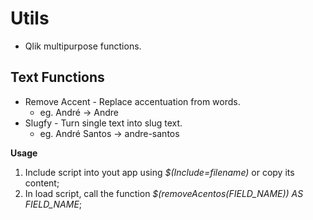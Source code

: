 # Utils
- Qlik multipurpose functions.

## Text Functions
- Remove Accent - Replace accentuation from words. 
  - eg. André -> Andre
- Slugfy - Turn single text into slug text.
  - eg. André Santos -> andre-santos

**Usage**
1. Include script into yout app using *$(Include=filename)* or copy its content;
2. In load script, call the function *$(removeAcentos(FIELD_NAME)) AS FIELD_NAME*;
